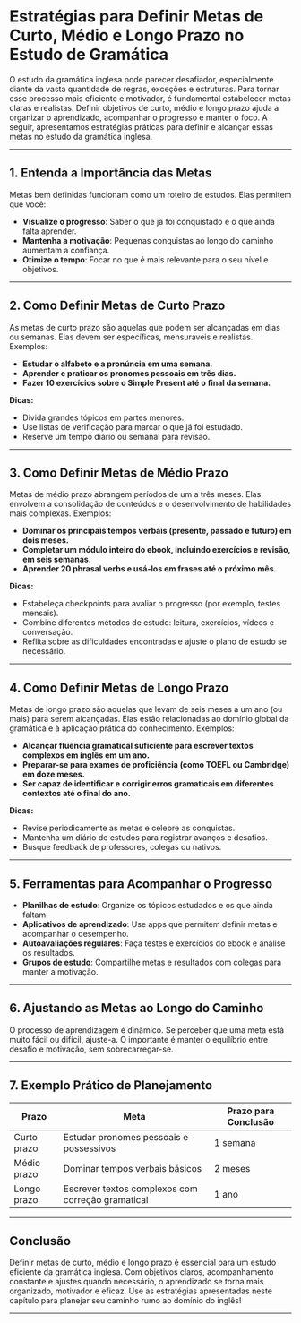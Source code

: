 
# Estratégias para Definir Metas de Curto, Médio e Longo Prazo no Estudo de Gramática

O estudo da gramática inglesa pode parecer desafiador, especialmente diante da vasta quantidade de regras, exceções e estruturas. Para tornar esse processo mais eficiente e motivador, é fundamental estabelecer metas claras e realistas. Definir objetivos de curto, médio e longo prazo ajuda a organizar o aprendizado, acompanhar o progresso e manter o foco. A seguir, apresentamos estratégias práticas para definir e alcançar essas metas no estudo da gramática inglesa.

---

## 1. Entenda a Importância das Metas

Metas bem definidas funcionam como um roteiro de estudos. Elas permitem que você:

- **Visualize o progresso**: Saber o que já foi conquistado e o que ainda falta aprender.
- **Mantenha a motivação**: Pequenas conquistas ao longo do caminho aumentam a confiança.
- **Otimize o tempo**: Focar no que é mais relevante para o seu nível e objetivos.

---

## 2. Como Definir Metas de Curto Prazo

As metas de curto prazo são aquelas que podem ser alcançadas em dias ou semanas. Elas devem ser específicas, mensuráveis e realistas. Exemplos:

- **Estudar o alfabeto e a pronúncia em uma semana.**
- **Aprender e praticar os pronomes pessoais em três dias.**
- **Fazer 10 exercícios sobre o Simple Present até o final da semana.**

**Dicas:**
- Divida grandes tópicos em partes menores.
- Use listas de verificação para marcar o que já foi estudado.
- Reserve um tempo diário ou semanal para revisão.

---

## 3. Como Definir Metas de Médio Prazo

Metas de médio prazo abrangem períodos de um a três meses. Elas envolvem a consolidação de conteúdos e o desenvolvimento de habilidades mais complexas. Exemplos:

- **Dominar os principais tempos verbais (presente, passado e futuro) em dois meses.**
- **Completar um módulo inteiro do ebook, incluindo exercícios e revisão, em seis semanas.**
- **Aprender 20 phrasal verbs e usá-los em frases até o próximo mês.**

**Dicas:**
- Estabeleça checkpoints para avaliar o progresso (por exemplo, testes mensais).
- Combine diferentes métodos de estudo: leitura, exercícios, vídeos e conversação.
- Reflita sobre as dificuldades encontradas e ajuste o plano de estudo se necessário.

---

## 4. Como Definir Metas de Longo Prazo

Metas de longo prazo são aquelas que levam de seis meses a um ano (ou mais) para serem alcançadas. Elas estão relacionadas ao domínio global da gramática e à aplicação prática do conhecimento. Exemplos:

- **Alcançar fluência gramatical suficiente para escrever textos complexos em inglês em um ano.**
- **Preparar-se para exames de proficiência (como TOEFL ou Cambridge) em doze meses.**
- **Ser capaz de identificar e corrigir erros gramaticais em diferentes contextos até o final do ano.**

**Dicas:**
- Revise periodicamente as metas e celebre as conquistas.
- Mantenha um diário de estudos para registrar avanços e desafios.
- Busque feedback de professores, colegas ou nativos.

---

## 5. Ferramentas para Acompanhar o Progresso

- **Planilhas de estudo**: Organize os tópicos estudados e os que ainda faltam.
- **Aplicativos de aprendizado**: Use apps que permitem definir metas e acompanhar o desempenho.
- **Autoavaliações regulares**: Faça testes e exercícios do ebook e analise os resultados.
- **Grupos de estudo**: Compartilhe metas e resultados com colegas para manter a motivação.

---

## 6. Ajustando as Metas ao Longo do Caminho

O processo de aprendizagem é dinâmico. Se perceber que uma meta está muito fácil ou difícil, ajuste-a. O importante é manter o equilíbrio entre desafio e motivação, sem sobrecarregar-se.

---

## 7. Exemplo Prático de Planejamento

| Prazo         | Meta                                              | Prazo para Conclusão |
|---------------|---------------------------------------------------|----------------------|
| Curto prazo   | Estudar pronomes pessoais e possessivos           | 1 semana             |
| Médio prazo   | Dominar tempos verbais básicos                    | 2 meses              |
| Longo prazo   | Escrever textos complexos com correção gramatical | 1 ano                |

---

## Conclusão

Definir metas de curto, médio e longo prazo é essencial para um estudo eficiente da gramática inglesa. Com objetivos claros, acompanhamento constante e ajustes quando necessário, o aprendizado se torna mais organizado, motivador e eficaz. Use as estratégias apresentadas neste capítulo para planejar seu caminho rumo ao domínio do inglês!

---
```